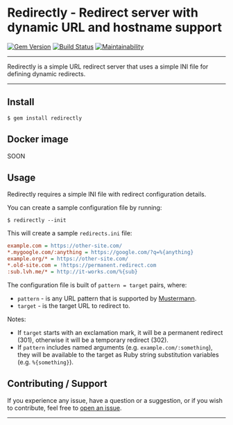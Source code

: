 # Redirectly - Redirect server with dynamic URL and hostname support

[![Gem Version](https://badge.fury.io/rb/redirectly.svg)](https://badge.fury.io/rb/redirectly)
[![Build Status](https://github.com/DannyBen/redirectly/workflows/Test/badge.svg)](https://github.com/DannyBen/redirectly/actions?query=workflow%3ATest)
[![Maintainability](https://api.codeclimate.com/v1/badges/094281e5b8e90b8ff85f/maintainability)](https://codeclimate.com/github/DannyBen/redirectly/maintainability)

---

Redirectly is a simple URL redirect server that uses a simple INI file for 
defining dynamic redirects.

---

## Install

```
$ gem install redirectly
```

## Docker image

SOON


## Usage 

Redirectly requires a simple INI file with redirect configuration details.

You can create a sample configuration file by running:

```shell
$ redirectly --init
```

This will create a sample `redirects.ini` file:

```ini
example.com = https://other-site.com/
*.mygoogle.com/:anything = https://google.com/?q=%{anything}
example.org/* = https://other-site.com/
*.old-site.com = !https://permanent.redirect.com
:sub.lvh.me/* = http://it-works.com/%{sub}
```

The configuration file is built of `pattern = target` pairs, where:

- `pattern` - is any URL pattern that is supported by [Mustermann][mustermann].
- `target` - is the target URL to redirect to.

Notes:

- If `target` starts with an exclamation mark, it will be a permanent
  redirect (301), otherwise it will be a temporary redirect (302).
- If `pattern` includes named arguments (e.g. `example.com/:something`), they
  will be available to the target as Ruby string substitution variables
  (e.g. `%{something}`).


## Contributing / Support

If you experience any issue, have a question or a suggestion, or if you wish
to contribute, feel free to [open an issue][issues].


---

[issues]: https://github.com/DannyBen/redirectly/issues
[mustermann]: https://github.com/sinatra/mustermann/blob/master/mustermann/README.md